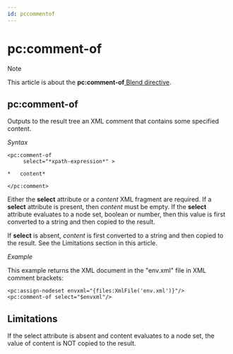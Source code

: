 ```yaml
---
id: pccommentof
---
```


# pc:comment-of



> [!NOTE]
> This article is about the **pc:comment-of**[ Blend directive](/docs/Repositories/Blend%20directives).

## **pc:comment-of**

Outputs to the result tree an XML comment that contains some specified content.

*Syntax*

```
<pc:comment-of
     select="*xpath-expression*" >

*   content*

</pc:comment>
```

Either the **select** attribute or a *content* XML fragment are required. If a **select** attribute is present, then *content* must be empty. If the **select** attribute evaluates to a node set, boolean or number, then this value is first converted to a string and then copied to the result.

If **select** is absent, *content* is first converted to a string and then copied to the result. See the Limitations section in this article.

*Example*

This example returns the XML document in the "env.xml" file in XML comment brackets:

```language-xml
<pc:assign-nodeset envxml="{files:XmlFile('env.xml')}"/>
<pc:comment-of select="$envxml"/>
```

## Limitations

If the select attribute is absent and content evaluates to a node set, the value of content is NOT copied to the result.